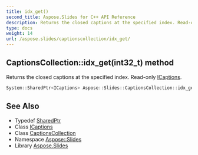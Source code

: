 ```yaml
---
title: idx_get()
second_title: Aspose.Slides for C++ API Reference
description: Returns the closed captions at the specified index. Read-only ICaptions.
type: docs
weight: 14
url: /aspose.slides/captionscollection/idx_get/
---
```

## CaptionsCollection::idx_get(int32_t) method


Returns the closed captions at the specified index. Read-only [ICaptions](../../icaptions/).

```cpp
System::SharedPtr<ICaptions> Aspose::Slides::CaptionsCollection::idx_get(int32_t index) override
```

## See Also

* Typedef [SharedPtr](../../../system/sharedptr/)
* Class [ICaptions](../../icaptions/)
* Class [CaptionsCollection](../)
* Namespace [Aspose::Slides](../../)
* Library [Aspose.Slides](../../../)